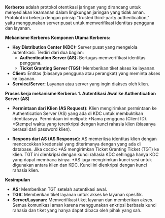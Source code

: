 **Kerberos** adalah protokol otentikasi jaringan yang dirancang untuk menyediakan keamanan dalam lingkungan jaringan yang tidak aman. Protokol ini bekerja dengan prinsip "trusted third-party authentication," yaitu menggunakan server pusat untuk memverifikasi identitas pengguna dan layanan.

**Mekanisme Kerberos**
**Komponen Utama Kerberos:**

* **Key Distribution Center (KDC):** Server pusat yang mengelola autentikasi. Terdiri dari dua bagian:
  * **Authentication Server (AS):** Bertugas memverifikasi identitas pengguna.
  * **Ticket Granting Server (TGS):** Memberikan tiket akses ke layanan.
* **Client:** Entitas (biasanya pengguna atau perangkat) yang meminta akses ke layanan.
* **Service/Server:** Layanan atau server yang ingin diakses oleh klien.

**Proses kerja mekanisme Kerberos** 
**1. Autentikasi Awal ke Authentication Server (AS)**
* **Permintaan dari Klien (AS Request):**
Klien mengirimkan permintaan ke Authentication Server (AS) yang ada di KDC untuk membuktikan identitasnya. Permintaan ini meliputi:
*Nama pengguna (Client ID).
*Stempel waktu yang terenkripsi dengan kunci rahasia klien (biasanya berasal dari password klien).

* **Respons dari AS (AS Response):**
AS memeriksa identitas klien dengan mencocokkan kredensial yang diterimanya dengan yang ada di database. Jika cocok:
*AS mengirimkan Ticket Granting Ticket (TGT) ke klien. TGT ini dienkripsi dengan kunci rahasia KDC sehingga hanya KDC yang dapat membaca isinya.
*AS juga mengirimkan kunci sesi untuk digunakan antara klien dan KDC. Kunci ini dienkripsi dengan kunci rahasia klien.


**Kesimpulan**
* **AS:** Memberikan TGT setelah autentikasi awal.
* **TGS:** Memberikan tiket layanan untuk akses ke layanan spesifik.
* **Server/Layanan:** Memverifikasi tiket layanan dan memberikan akses.
Semua komunikasi aman karena menggunakan enkripsi berbasis kunci rahasia dan tiket yang hanya dapat dibaca oleh pihak yang sah.


